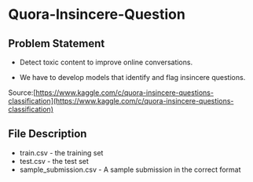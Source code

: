 # Quora-Insincere-Question

## Problem Statement

- Detect toxic content to improve online conversations.

- We have to develop models that identify and flag insincere questions.

Source:[https://www.kaggle.com/c/quora-insincere-questions-classification](https://www.kaggle.com/c/quora-insincere-questions-classification)

## File Description

- train.csv - the training set
- test.csv - the test set
- sample_submission.csv - A sample submission in the correct format
